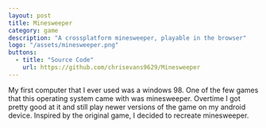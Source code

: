 ```yaml
---
layout: post
title: Minesweeper
category: game
description: "A crossplatform minesweeper, playable in the browser"
logo: "/assets/minesweeper.png"
buttons:
  - title: "Source Code"
    url: https://github.com/chrisevans9629/Minesweeper
---
```


My first computer that I ever used was a windows 98.  One of the few games that this operating system came with was minesweeper.  Overtime I got pretty good at it and still play newer versions of the game on my android device.  Inspired by the original game, I decided to recreate minesweeper.

